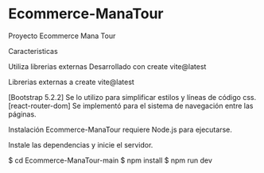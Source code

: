 # Ecommerce-ManaTour
Proyecto Ecommerce Mana Tour

Caracteristicas

Utiliza librerias externas
Desarrollado con create vite@latest

Librerias externas a create vite@latest

[Bootstrap 5.2.2] Se lo utilizo para simplificar estilos y líneas de código css.
[react-router-dom] Se implementó para el sistema de navegación entre las páginas.

Instalación
Ecommerce-ManaTour requiere Node.js para ejecutarse.

Instale las dependencias y inicie el servidor.

$ cd Ecommerce-ManaTour-main
$ npm install
$ npm run dev
